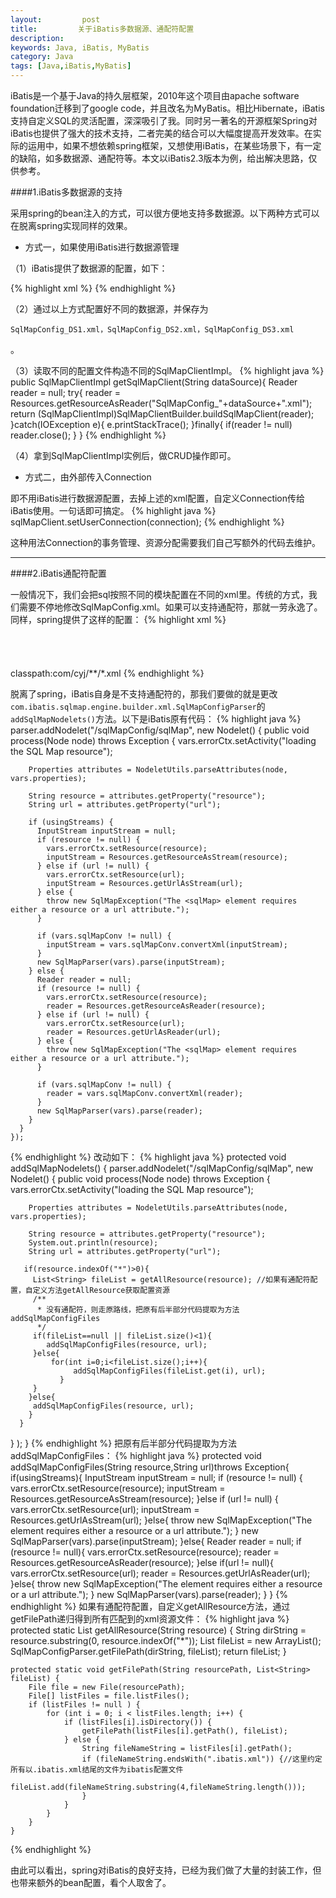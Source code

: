 ```yaml
---
layout:         post
title:         关于iBatis多数据源、通配符配置
description: 
keywords: Java, iBatis, MyBatis
category: Java
tags: [Java,iBatis,MyBatis]
---
```


iBatis是一个基于Java的持久层框架，2010年这个项目由apache software foundation迁移到了google code，并且改名为MyBatis。相比Hibernate，iBatis支持自定义SQL的灵活配置，深深吸引了我。同时另一著名的开源框架Spring对iBatis也提供了强大的技术支持，二者完美的结合可以大幅度提高开发效率。在实际的运用中，如果不想依赖spring框架，又想使用iBatis，在某些场景下，有一定的缺陷，如多数据源、通配符等。本文以iBatis2.3版本为例，给出解决思路，仅供参考。

<!-- more -->

####1.iBatis多数据源的支持

采用spring的bean注入的方式，可以很方便地支持多数据源。以下两种方式可以在脱离spring实现同样的效果。

* 方式一，如果使用iBatis进行数据源管理

（1）iBatis提供了数据源的配置，如下：

{% highlight xml %}
  <transactionManager type="JDBC"><!-- 定义了ibatis的事务管理器有3中（JDBC,JTA:容器提供的JTA服务,EXTERNAL:外部事务管理） -->
		<dataSource type="SIMPLE"><!-- type属性指定了数据源的链接类型，也有3种类型(SIMPLE:ibatis内置的dataSource实现,DBCP:基于Apache DBCP连接池组件实现的DataSource封装,JNDI:使用J2EE容器提供的DataSource实现) -->
			<property name="JDBC.Driver"
				value="oracle.jdbc.driver.OracleDriver" />
			<property name="JDBC.ConnectionURL"
				value="jdbc:oracle:thin:@host:port:sid" />
			<property name="JDBC.Username" value="usr" />
			<property name="JDBC.Password" value="pwd" />
			<property name="Pool.MaximumActiveConnections" value="10" />
			<property name="Pool.MaximumIdleConnections" value="5" />
			<property name="Pool.MaximumCheckoutTime" value="120000" />
			<property name="TimeToWait" value="500" />
		</dataSource>
	</transactionManager>
{% endhighlight %}

（2）通过以上方式配置好不同的数据源，并保存为<pre><code>SqlMapConfig_DS1.xml，SqlMapConfig_DS2.xml，SqlMapConfig_DS3.xml</code></pre>。

（3）读取不同的配置文件构造不同的SqlMapClientImpl。
{% highlight java %}
public SqlMapClientImpl getSqlMapClient(String dataSource){
 Reader reader = null;
  try{
    reader = Resources.getResourceAsReader("SqlMapConfig_"+dataSource+".xml");
    return (SqlMapClientImpl)SqlMapClientBuilder.buildSqlMapClient(reader);			
  }catch(IOException e){
    e.printStackTrace();
  }finally{
    if(reader != null)
      reader.close();
  }
}
{% endhighlight %}

（4）拿到SqlMapClientImpl实例后，做CRUD操作即可。

* 方式二，由外部传入Connection

即不用iBatis进行数据源配置，去掉上述的xml配置，自定义Connection传给iBatis使用。一句话即可搞定。
{% highlight java %}
sqlMapClient.setUserConnection(connection);
{% endhighlight %}

这种用法Connection的事务管理、资源分配需要我们自己写额外的代码去维护。

----------------------------

####2.iBatis通配符配置

一般情况下，我们会把sql按照不同的模块配置在不同的xml里。传统的方式，我们需要不停地修改SqlMapConfig.xml。如果可以支持通配符，那就一劳永逸了。同样，spring提供了这样的配置：
{% highlight xml %}
<bean id="sqlMapClient"  
    class="org.springframework.orm.ibatis.SqlMapClientFactoryBean">  
    <property name="dataSource">  
        <ref bean="datasource" />  
    </property>  
    <property name="configLocation" value="classpath:com/sqlmap/sqlmap-config.xml" >  
    </property> 
     <property name="mappingLocations">
        <value>classpath:com/cyj/**/*.xml</value>
    </property>
</bean> 
{% endhighlight %}

脱离了spring，iBatis自身是不支持通配符的，那我们要做的就是更改`com.ibatis.sqlmap.engine.builder.xml.SqlMapConfigParser`的`addSqlMapNodelets()`方法。以下是iBatis原有代码：
{% highlight java %}
parser.addNodelet("/sqlMapConfig/sqlMap", new Nodelet() {
      public void process(Node node) throws Exception {
        vars.errorCtx.setActivity("loading the SQL Map resource");

        Properties attributes = NodeletUtils.parseAttributes(node, vars.properties);

        String resource = attributes.getProperty("resource");
        String url = attributes.getProperty("url");

        if (usingStreams) {
          InputStream inputStream = null;
          if (resource != null) {
            vars.errorCtx.setResource(resource);
            inputStream = Resources.getResourceAsStream(resource);
          } else if (url != null) {
            vars.errorCtx.setResource(url);
            inputStream = Resources.getUrlAsStream(url);
          } else {
            throw new SqlMapException("The <sqlMap> element requires either a resource or a url attribute.");
          }

          if (vars.sqlMapConv != null) {
            inputStream = vars.sqlMapConv.convertXml(inputStream);
          }
          new SqlMapParser(vars).parse(inputStream);
        } else {
          Reader reader = null;
          if (resource != null) {
            vars.errorCtx.setResource(resource);
            reader = Resources.getResourceAsReader(resource);
          } else if (url != null) {
            vars.errorCtx.setResource(url);
            reader = Resources.getUrlAsReader(url);
          } else {
            throw new SqlMapException("The <sqlMap> element requires either a resource or a url attribute.");
          }

          if (vars.sqlMapConv != null) {
            reader = vars.sqlMapConv.convertXml(reader);
          }
          new SqlMapParser(vars).parse(reader);
        }
      }
    });
{% endhighlight %}
改动如下：
{% highlight java %}
 protected void addSqlMapNodelets() {
    parser.addNodelet("/sqlMapConfig/sqlMap", new Nodelet() {
      public void process(Node node) throws Exception {
        vars.errorCtx.setActivity("loading the SQL Map resource");

        Properties attributes = NodeletUtils.parseAttributes(node, vars.properties);

        String resource = attributes.getProperty("resource");
        System.out.println(resource);
        String url = attributes.getProperty("url");

       if(resource.indexOf("*")>0){   
  	     List<String> fileList = getAllResource(resource); //如果有通配符配置，自定义方法getAllResource获取配置资源
  	     /**
 	      * 没有通配符，则走原路线，把原有后半部分代码提取为方法addSqlMapConfigFiles
 	      */
 	     if(fileList==null || fileList.size()<1){
 	    	addSqlMapConfigFiles(resource, url);
 	     }else{
 	    	 for(int i=0;i<fileList.size();i++){   
 	    	      addSqlMapConfigFiles(fileList.get(i), url);   
 	    	   }   
 	     }
 	    }else{   
  	     addSqlMapConfigFiles(resource, url);
  	    }  
      }
   }
  );
  }
{% endhighlight %}
把原有后半部分代码提取为方法addSqlMapConfigFiles：
{% highlight java %}
   protected void addSqlMapConfigFiles(String resource,String url)throws Exception{
   if(usingStreams){
	   InputStream inputStream = null;
	   if (resource != null) {
		   vars.errorCtx.setResource(resource);
	       inputStream = Resources.getResourceAsStream(resource);
	   }else if (url != null) {
		   vars.errorCtx.setResource(url);
	       inputStream = Resources.getUrlAsStream(url);
	   }else{
	    throw new SqlMapException("The <sqlMap> element requires either a resource or a url attribute.");
	   }
	   new SqlMapParser(vars).parse(inputStream);
  }else{
	   Reader reader = null;
	   if (resource != null){
		   vars.errorCtx.setResource(resource);
	       reader = Resources.getResourceAsReader(resource);
	   }else if(url != null){
		   vars.errorCtx.setResource(url);
	       reader = Resources.getUrlAsReader(url);
	   }else{
	    throw new SqlMapException("The <sqlMap> element requires either a resource or a url attribute."); 
	   }
	   new SqlMapParser(vars).parse(reader);
  }
 }
{% endhighlight %}
如果有通配符配置，自定义getAllResource方法，通过getFilePath递归得到所有匹配到的xml资源文件：
{% highlight java %}
protected static List<String> getAllResource(String resource) {
		String dirString = resource.substring(0, resource.indexOf("*"));
		List<String> fileList = new ArrayList<String>();
		SqlMapConfigParser.getFilePath(dirString, fileList);
		return fileList;
	}

	protected static void getFilePath(String resourcePath, List<String> fileList) {
		File file = new File(resourcePath);
		File[] listFiles = file.listFiles();
		if (listFiles != null ) {
			for (int i = 0; i < listFiles.length; i++) {
				if (listFiles[i].isDirectory()) {
					getFilePath(listFiles[i].getPath(), fileList);
				} else {
					String fileNameString = listFiles[i].getPath();
					if (fileNameString.endsWith(".ibatis.xml")) {//这里约定所有以.ibatis.xml结尾的文件为ibatis配置文件
						fileList.add(fileNameString.substring(4,fileNameString.length()));
					}
				}
			}
		}
	}
{% endhighlight %}

由此可以看出，spring对iBatis的良好支持，已经为我们做了大量的封装工作，但也带来额外的bean配置，看个人取舍了。

